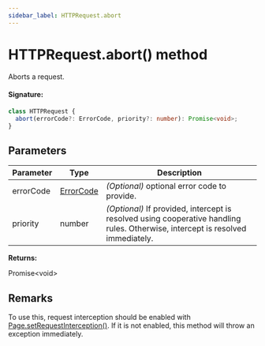 ```yaml
---
sidebar_label: HTTPRequest.abort
---
```


# HTTPRequest.abort() method

Aborts a request.

#### Signature:

```typescript
class HTTPRequest {
  abort(errorCode?: ErrorCode, priority?: number): Promise<void>;
}
```

## Parameters

| Parameter | Type                                  | Description                                                                                                                     |
| --------- | ------------------------------------- | ------------------------------------------------------------------------------------------------------------------------------- |
| errorCode | [ErrorCode](./puppeteer.errorcode.md) | _(Optional)_ optional error code to provide.                                                                                    |
| priority  | number                                | _(Optional)_ If provided, intercept is resolved using cooperative handling rules. Otherwise, intercept is resolved immediately. |

**Returns:**

Promise&lt;void&gt;

## Remarks

To use this, request interception should be enabled with [Page.setRequestInterception()](./puppeteer.page.setrequestinterception.md). If it is not enabled, this method will throw an exception immediately.
